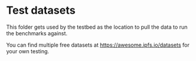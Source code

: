 # Test datasets

This folder gets used by the testbed as the location to pull the data to run the benchmarks against.

You can find multiple free datasets at https://awesome.ipfs.io/datasets for your own testing.